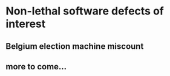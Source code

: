 # Non-lethal software defects of interest

## Belgium election machine miscount


## more to come...
